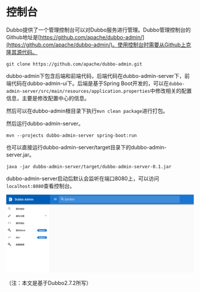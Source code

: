 # 控制台

Dubbo提供了一个管理控制台可以对Dubbo服务进行管理。Dubbo管理控制台的Github地址是[https://github.com/apache/dubbo-admin/](https://github.com/apache/dubbo-admin/)。使用控制台时需要从Github上克隆其源代码。

```text
git clone https://github.com/apache/dubbo-admin.git
```

dubbo-admin下包含后端和前端代码，后端代码在dubbo-admin-server下，前端代码在dubbo-admin-ui下。后端是基于Spring Boot开发的，可以在`dubbo-admin-server/src/main/resources/application.properties`中修改相关的配置信息，主要是修改配置中心的信息。

然后可以在dubbo-admin根目录下执行`mvn clean package`进行打包。

然后运行dubbo-admin-server。

```text
mvn --projects dubbo-admin-server spring-boot:run
```

也可以直接运行dubbo-admin-server/target目录下的dubbo-admin-server.jar。

```text
java -jar dubbo-admin-server/target/dubbo-admin-server-0.1.jar
```

dubbo-admin-server启动后默认会监听在端口8080上，可以访问`localhost:8080`查看控制台。

![控制台](image/dubbo.003.png)


（注：本文是基于Dubbo2.7.2所写）
